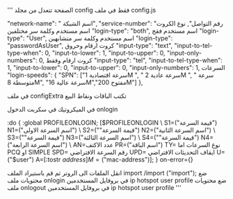 '''
الصفحة تتعدل من مجلد config فقط
في ملف
config.js

"network-name": " اسم الشبكة",
"service-number": "رقم التواصل",
نوع الكروت
اسم مستخدم وكلمة سر مختلفين
"login-type": "both",
اسم مستخدم فقج
"login-type": "User",
اسم مستخدم وكلمة سر متشابهين
"login-type": "passwordAsUser",
كروت ارقام وحروق
"input-type": "text",
"input-to-tel-type-when": 0,
"input-to-lower": 1,
"input-to-upper": 0,
"input-only-numbers": 0,
كروت ارقام وفقط
"input-type": "tel",
"input-to-tel-type-when": 1,
"input-to-lower": 0,
"input-to-upper": 0,
"input-only-numbers": 1,
السرعات
"login-speeds": { "SPN":
["سرعة اقتصادية 1M ", "  سرعة عادية 2M ", " سرعة متوسطة 8M", "سرعة عالية 16M","مفتوح 200M"] },

في ملف configExtra
تكتب الباقات ونقاط البيع

في الميكروتيك في سكربت الدخول onlogin

:do {
:global PROFILEONLOGIN;
[$PROFILEONLOGIN \
S1=("قيمة السرعة") N1=("اسم السرعة الاولى") \
S2=(""قيمة السرعة") N2=("اسم السرعة الثانية") \
S3=(""قيمة السرعة") N3=("اسم السرعة الثالثة") \
S4=(""قيمة السرعة") N4=("اسم السرعة الرابعة") \
AN=عدد الاكتف
PR=("اسم الباقة")
 TY= 
نوع السرعات اما PCQ   او  SIMPLE
SPD= رقم السرعة الافتراضي
UPD= ايقاف التحديثات الافتراضي
U=("$user")  A=[:tostr $address] M=($"mac-address")];
} on-error={}

انقل الملفات الى الروتر
ثم قم باستيراد الملف import
/import ("import");
ضع محتويات ملف onlogin في بروفايل المستخدمين ip hotspot user profile
ضع محتويات ملف onlogout في بروفايل المستخدمين ip hotspot user profile
'''
